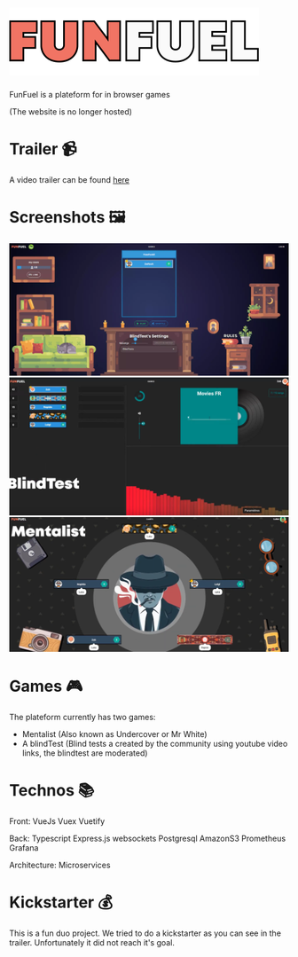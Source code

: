 # ![logo](front/src/main/assets/homepage/title.svg)



FunFuel is a plateform for in browser games

(The website is no longer hosted)

# Trailer 📹

A video trailer can be found [here](https://www.youtube.com/watch?v=sQbmNIm49LQ)

# Screenshots 🖼

![screen shot game room](ressources/images/funfuel.webp)
![screen blind test](ressources/images/screen_blind_test.png)
![screen blind test](ressources/images/screen_mentalist.png)

# Games 🎮

The plateform currently has two games:

 - Mentalist (Also known as Undercover or Mr White)
 - A blindTest (Blind tests a created by the community using youtube video links, the blindtest are moderated)

# Technos 📚

Front: VueJs Vuex Vuetify 

Back: Typescript Express.js websockets Postgresql AmazonS3 Prometheus Grafana

Architecture: Microservices

# Kickstarter 💰

This is a fun duo project. We tried to do a kickstarter as you can see in the trailer. Unfortunately it did not reach it's goal.
